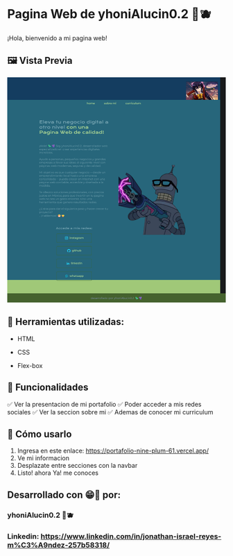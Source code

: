 # Pagina Web de yhoniAlucin0.2 🦖🫐 

¡Hola, bienvenido a mi pagina web!

## 🖼️ Vista Previa

![Captura de pantalla](assets/Pagina_web.png)

## 🚀 Herramientas utilizadas:

* HTML

* CSS

* Flex-box

## 📌 Funcionalidades

✅ Ver la presentacion de mi portafolio
✅ Poder acceder a mis redes sociales
✅ Ver la seccion sobre mi
✅ Ademas de conocer mi curriculum

## 🎲 Cómo usarlo

1. Ingresa en este enlace:
   https://portafolio-nine-plum-61.vercel.app/
2. Ve mi informacion
3. Desplazate entre secciones con la navbar
4. Listo! ahora Ya! me conoces

## Desarrollado con 😁💛 por:

### yhoniAlucin0.2 🦖🫐 

### Linkedin: https://www.linkedin.com/in/jonathan-israel-reyes-m%C3%A9ndez-257b58318/
